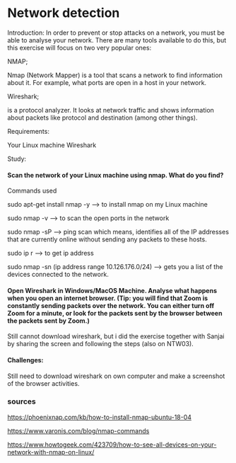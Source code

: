 # Network detection

Introduction:
In order to prevent or stop attacks on a network, you must be able to analyse your network. There are many tools available to do this, but this exercise will focus on two very popular ones: 

NMAP;  

Nmap (Network Mapper) is a tool that scans a network to find information about it. For example, what ports are open in a host in your network.





Wireshark;

is a protocol analyzer. It looks at network traffic and shows information about packets like protocol and destination (among other things).

Requirements:

Your Linux machine
Wireshark




Study:

#### Scan the network of your Linux machine using nmap. What do you find?

Commands used 

sudo apt-get install nmap -y --> to install nmap on my Linux machine

sudo nmap -v --> to scan the open ports in the network
 
sudo nmap -sP --> ping scan which means,  identifies all of the IP addresses that are currently online without sending any packets to these hosts.
 
sudo ip r --> to  get ip address

sudo nmap -sn (ip address range 10.126.176.0/24) --> gets you a list of the devices connected to the network.




#### Open Wireshark in Windows/MacOS Machine. Analyse what happens when you open an internet browser. (Tip: you will find that Zoom is constantly sending packets over the network. You can either turn off Zoom for a minute, or look for the packets sent by the browser between the packets sent by Zoom.)

Still cannot download wireshark, but i did the exercise together with Sanjai by sharing the screen and following the steps (also on NTW03).


#### Challenges:

Still need to download wireshark on own computer and make a screenshot of the browser activities.

### sources


https://phoenixnap.com/kb/how-to-install-nmap-ubuntu-18-04


https://www.varonis.com/blog/nmap-commands


https://www.howtogeek.com/423709/how-to-see-all-devices-on-your-network-with-nmap-on-linux/


